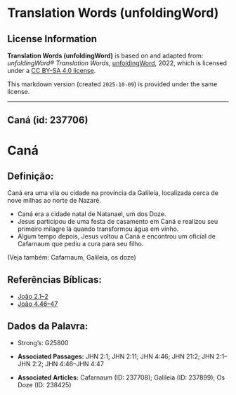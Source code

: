 # Translation Words (unfoldingWord)

## License Information

**Translation Words (unfoldingWord)** is based on and adapted from: _unfoldingWord® Translation Words_, [unfoldingWord](https://unfoldingword.org/utw), 2022, which is licensed under a [CC BY-SA 4.0 license](https://creativecommons.org/licenses/by-sa/4.0/legalcode.en).

This markdown version (created `2025-10-09`) is provided under the same license.



--------------------------------

## Caná (id: 237706)

Caná
====

Definição:
----------

Caná era uma vila ou cidade na província da Galileia, localizada cerca de nove milhas ao norte de Nazaré.

* Caná era a cidade natal de Natanael, um dos Doze.
* Jesus participou de uma festa de casamento em Caná e realizou seu primeiro milagre lá quando transformou água em vinho.
* Algum tempo depois, Jesus voltou a Caná e encontrou um oficial de Cafarnaum que pediu a cura para seu filho.

(Veja também: Cafarnaum, Galileia, os doze)

Referências Bíblicas:
---------------------

* [João 2\.1–2](https://ref.ly/John2:1-John2:2)
* [João 4\.46–47](https://ref.ly/John4:46-John4:47)

Dados da Palavra:
-----------------

* Strong’s: G25800

* **Associated Passages:** JHN 2:1; JHN 2:11; JHN 4:46; JHN 21:2; JHN 2:1–JHN 2:2; JHN 4:46–JHN 4:47
* **Associated Articles:** Cafarnaum (ID: 237708); Galileia (ID: 237899); Os Doze (ID: 238425)

